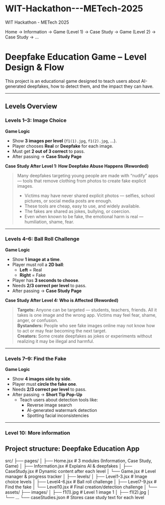 # WIT-Hackathon---METech-2025
WIT Hackathon - METech 2025

Home → Information → Game (Level 1) → Case Study → Game (Level 2) → Case Study → ...

# Deepfake Education Game – Level Design & Flow

This project is an educational game designed to teach users about AI-generated deepfakes, how to detect them, and the impact they can have.

---

##  Levels Overview

###  Levels 1–3: Image Choice

**Game Logic**
- Show **3 images per level** (`f1(1).jpg`, `f1(2).jpg`, …).
- Player chooses **Real** or **Deepfake** for each image.
- Must get **2 out of 3 correct** to pass.
- After passing → **Case Study Page**

**Case Study After Level 1: How Deepfake Abuse Happens (Reworded)**

> Many deepfakes targeting young people are made with “nudify” apps — tools that remove clothing from photos to create fake explicit images.  
> 
> - Victims may have never shared explicit photos — selfies, school pictures, or social media posts are enough.  
> - These tools are cheap, easy to use, and widely available.  
> - The fakes are shared as jokes, bullying, or coercion.  
> - Even when known to be fake, the emotional harm is real — humiliation, shame, fear.

---

### Levels 4–6: Ball Roll Challenge

**Game Logic**
- Show **1 image at a time**.
- Player must roll a **2D ball**:
  - **Left** = Real
  - **Right** = Fake  
- Player has **3 seconds to choose**.
- Needs **2/3 correct per level** to pass.
- After passing → **Case Study Page**

**Case Study After Level 4: Who is Affected (Reworded)**

> **Targets:** Anyone can be targeted — students, teachers, friends. All it takes is one image and the wrong app. Victims may feel fear, shame, anger, or confusion.  
> **Bystanders:** People who see fake images online may not know how to act or may fear becoming the next target.  
> **Creators:** Some create deepfakes as jokes or experiments without realizing it may be illegal and harmful.

---

### Levels 7–9: Find the Fake

**Game Logic**
- Show **4 images side by side**.
- Player must **circle the fake one**.
- Needs **2/3 correct per level** to pass.
- After passing → **Short Tip Pop-Up**
  - Teach users about detection tools like:
    - Reverse image search
    - AI-generated watermark detection
    - Spotting facial inconsistencies

---

###  Level 10: More information



## Project structure: Deepfake Education App

src/
 ├── pages/
 │   ├── Home.jsx              # 3 modules (Information, Case Study, Game)
 │   ├── Information.jsx       # Explains AI & deepfakes
 │   ├── CaseStudy.jsx         # Dynamic content after each level
 │   └── Game.jsx              # Level manager & progress tracker
 │
 ├── levels/
 │   ├── Level1-3.jsx          # Image choice levels
 │   ├── Level4-6.jsx          # Ball roll challenge
 │   ├── Level7-9.jsx          # Find the fake
 │   └── Level10.jsx           # Final creation/detection challenge
 │
 └── assets/
     ├── images/
     │   ├── f1(1).jpg         # Level 1 image 1
     │   ├── f1(2).jpg
     │   └── ...
     └── caseStudies.json      # Stores case study text for each level
